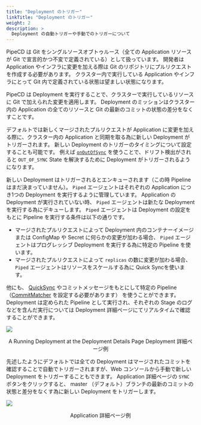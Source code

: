 ```yaml
---
title: "Deployment のトリガー"
linkTitle: "Deployment のトリガー"
weight: 2
description: >
  Deployment の自動トリガーや手動でのトリガーについて
---
```


PipeCD は Git をシングルソースオブトゥルース（全ての Application リソースが Git で宣言的かつ不変で定義されている）として扱っています。
開発者は Application やインフラに変更を加える際は Git のリポジトリにプルリクエストを作成する必要があります。
クラスター内で実行している Application やインフラにとって Git 内で定義されている状態は望ましい状態になります。

PipeCD は Deployment を実行することで、クラスターで実行しているリソースに Git で加えられた変更を適用します。 
Deployment のミッションはクラスター内の Application の全てのリソースと Git の最新のコミットの状態の差分をなくすことです。

デフォルトでは新しくマージされたプルリクエストが Application に変更を加える際に、クラスター内の Application と同期を取る為に新しい Deployment がトリガーされます。
新しい Deployment のトリガーのタイミングについて設定することも可能です。
例えば [`onOutOfSync`](/docs/user-guide/configuration-reference/#deploymenttrigger) を使うことで、ドリフト検出がされると `OUT_OF_SYNC` State を解決するために Deployment がトリガーされるようになります。

新しい Deployment はトリガーされるとエンキューされます（この時 Pipeline はまだ決まっていません）。
`Piped` エージェントはそれぞれの Application につき1つの Deployment を実行するように管理しています。
Application の Deployment が実行されていない時、 `Piped` エージェントは新たな Deployment を実行する為にデキューします。
`Piped` エージェントは Deployment の設定をもとに Pipeline を実行する条件は以下の通りです。

- マージされたプルリクエストによって Deployment 内のコンテナーイメージまたは ConfigMap や Secret に何らかの変更が加わる場合、 `Piped` エージェントはプログレッシブ Deployment を実行する為に特定の Pipeline を使います。
- マージされたプルリクエストによって `replicas` の数に変更が加わる場合、 `Piped` エージェントはリソースをスケールする為に Quick Syncを使います。

他にも、 [QuickSync](/docs/concepts/#quick-sync) やコミットメッセージをもとにして特定の Pipeline （[CommitMatcher](/docs/user-guide/configuration-reference/#commitmatcher) を設定する必要があります） を使うことができます。
Deployment は定められた Pipeline として実行され、それぞれの Stage のログなどを含んだ実行については Deployment 詳細ページにてリアルタイムで確認することができます。

![](/images/deployment-details.png)
<p style="text-align: center;">
A Running Deployment at the Deployment Details Page
Deployment 詳細ページ例
</p>

先述したようにデフォルトでは全ての Deployment はマージされたコミットを確認することで自動でトリガーされますが、Web コンソールから手動で新しい Deployment をトリガーすることもできます。
Application 詳細ページの `SYNC` ボタンをクリックすると、 master （デフォルト）ブランチの最新のコミットの状態と差分をなくす為に新しい Deployment をトリガーします。

![](/images/application-details.png)
<p style="text-align: center;">
Application 詳細ページ例
</p>
